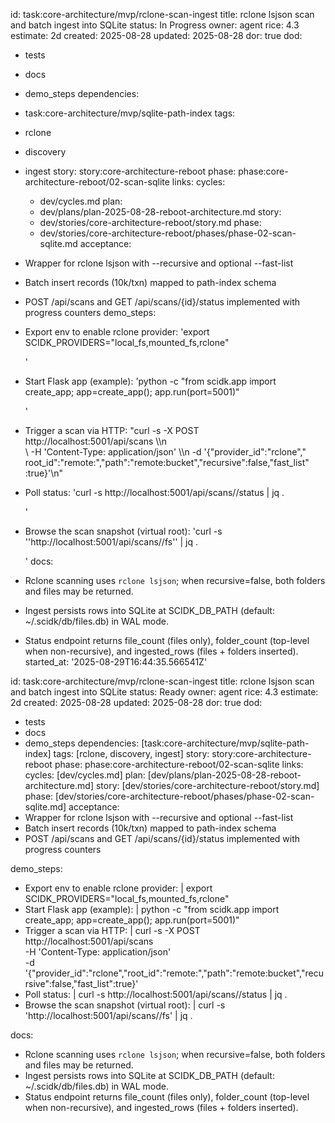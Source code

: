 id: task:core-architecture/mvp/rclone-scan-ingest
title: rclone lsjson scan and batch ingest into SQLite
status: In Progress
owner: agent
rice: 4.3
estimate: 2d
created: 2025-08-28
updated: 2025-08-28
dor: true
dod:
- tests
- docs
- demo_steps
dependencies:
- task:core-architecture/mvp/sqlite-path-index
tags:
- rclone
- discovery
- ingest
story: story:core-architecture-reboot
phase: phase:core-architecture-reboot/02-scan-sqlite
links:
  cycles:
  - dev/cycles.md
  plan:
  - dev/plans/plan-2025-08-28-reboot-architecture.md
  story:
  - dev/stories/core-architecture-reboot/story.md
  phase:
  - dev/stories/core-architecture-reboot/phases/phase-02-scan-sqlite.md
acceptance:
- Wrapper for rclone lsjson with --recursive and optional --fast-list
- Batch insert records (10k/txn) mapped to path-index schema
- POST /api/scans and GET /api/scans/{id}/status implemented with progress counters
demo_steps:
- Export env to enable rclone provider: 'export SCIDK_PROVIDERS="local_fs,mounted_fs,rclone"

    '
- Start Flask app (example): 'python -c "from scidk.app import create_app; app=create_app();
    app.run(port=5001)"

    '
- Trigger a scan via HTTP: "curl -s -X POST http://localhost:5001/api/scans \\\n \
    \ -H 'Content-Type: application/json' \\\n  -d '{\"provider_id\":\"rclone\",\"\
    root_id\":\"remote:\",\"path\":\"remote:bucket\",\"recursive\":false,\"fast_list\"\
    :true}'\n"
- Poll status: 'curl -s http://localhost:5001/api/scans/<scanId>/status | jq .

    '
- Browse the scan snapshot (virtual root): 'curl -s ''http://localhost:5001/api/scans/<scanId>/fs''
    | jq .

    '
docs:
- Rclone scanning uses `rclone lsjson`; when recursive=false, both folders and files
  may be returned.
- Ingest persists rows into SQLite at SCIDK_DB_PATH (default: ~/.scidk/db/files.db)
    in WAL mode.
- Status endpoint returns file_count (files only), folder_count (top-level when non-recursive),
  and ingested_rows (files + folders inserted).
started_at: '2025-08-29T16:44:35.566541Z'

id: task:core-architecture/mvp/rclone-scan-ingest
title: rclone lsjson scan and batch ingest into SQLite
status: Ready
owner: agent
rice: 4.3
estimate: 2d
created: 2025-08-28
updated: 2025-08-28
dor: true
dod:
  - tests
  - docs
  - demo_steps
dependencies: [task:core-architecture/mvp/sqlite-path-index]
tags: [rclone, discovery, ingest]
story: story:core-architecture-reboot
phase: phase:core-architecture-reboot/02-scan-sqlite
links:
  cycles: [dev/cycles.md]
  plan: [dev/plans/plan-2025-08-28-reboot-architecture.md]
  story: [dev/stories/core-architecture-reboot/story.md]
  phase: [dev/stories/core-architecture-reboot/phases/phase-02-scan-sqlite.md]
acceptance:
  - Wrapper for rclone lsjson with --recursive and optional --fast-list
  - Batch insert records (10k/txn) mapped to path-index schema
  - POST /api/scans and GET /api/scans/{id}/status implemented with progress counters

demo_steps:
  - Export env to enable rclone provider: |
      export SCIDK_PROVIDERS="local_fs,mounted_fs,rclone"
  - Start Flask app (example): |
      python -c "from scidk.app import create_app; app=create_app(); app.run(port=5001)"
  - Trigger a scan via HTTP: |
      curl -s -X POST http://localhost:5001/api/scans \
        -H 'Content-Type: application/json' \
        -d '{"provider_id":"rclone","root_id":"remote:","path":"remote:bucket","recursive":false,"fast_list":true}'
  - Poll status: |
      curl -s http://localhost:5001/api/scans/<scanId>/status | jq .
  - Browse the scan snapshot (virtual root): |
      curl -s 'http://localhost:5001/api/scans/<scanId>/fs' | jq .

docs:
  - Rclone scanning uses `rclone lsjson`; when recursive=false, both folders and files may be returned.
  - Ingest persists rows into SQLite at SCIDK_DB_PATH (default: ~/.scidk/db/files.db) in WAL mode.
  - Status endpoint returns file_count (files only), folder_count (top-level when non-recursive), and ingested_rows (files + folders inserted).